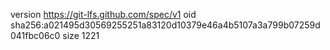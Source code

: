 version https://git-lfs.github.com/spec/v1
oid sha256:a021495d30569255251a83120d10379e46a4b5107a3a799b07259d041fbc06c0
size 1221
